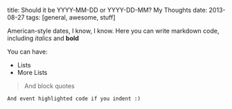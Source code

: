 title: Should it be YYYY-MM-DD or YYYY-DD-MM? My Thoughts
date: 2013-08-27
tags: [general, awesome, stuff]

American-style dates, I know, I know. Here you can write markdown code, including *italics* and **bold**

You can have:
* Lists
* More Lists

> And block quotes

    And event highlighted code if you indent :)
